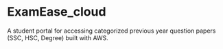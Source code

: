 # ExamEase_cloud
A student portal for accessing categorized previous year question papers (SSC, HSC, Degree) built with AWS.
